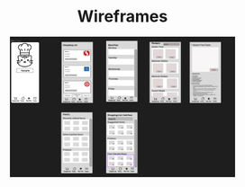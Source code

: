 <center>
  <h1>Wireframes</h1>
  <img src="https://github.com/ChicoState/ux-kitchen-pantry/blob/main/wireframes/WireFrameBeta.png" alt="Wireframe Image" width="400" height="250">
</center>
